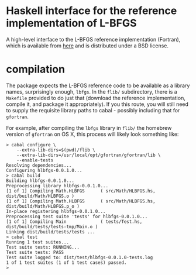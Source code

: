 # Haskell interface for the reference implementation of L-BFGS

A high-level interface to the L-BFGS reference implementation (Fortran), which
is available from [here](http://users.eecs.northwestern.edu/~nocedal/lbfgs.html)
and is distributed under a BSD license.

# compilation

The package expects the L-BFGS reference code to be available as a library
names, surprisingly enough, `lbfgs`. In the `flib/` subdirectory, there is a
`Makefile` provided to do just that (download the reference implementation,
compile it, and package it appropriately). If you this route, you will still
need to supply the requisite library paths to cabal - possibly including that
for `gfortran`.

For example, after compiling the `lbfgs` library in `flib/` the homebrew
version of `gfortran` on OS X, this process will likely look something like:

	> cabal configure \
		--extra-lib-dirs=$(pwd)/flib \
		--extra-lib-dirs=/usr/local/opt/gfortran/gfortran/lib \
		--enable-tests
	Resolving dependencies...
	Configuring hlbfgs-0.0.1.0...
	> cabal build
	Building hlbfgs-0.0.1.0...
	Preprocessing library hlbfgs-0.0.1.0...
	[1 of 1] Compiling Math.HLBFGS      ( src/Math/HLBFGS.hs, dist/build/Math/HLBFGS.o )
	[1 of 1] Compiling Math.HLBFGS      ( src/Math/HLBFGS.hs, dist/build/Math/HLBFGS.p_o )
	In-place registering hlbfgs-0.0.1.0...
	Preprocessing test suite 'tests' for hlbfgs-0.0.1.0...
	[1 of 1] Compiling Main             ( tests/Test.hs, dist/build/tests/tests-tmp/Main.o )
	Linking dist/build/tests/tests ...
	> cabal test
	Running 1 test suites...
	Test suite tests: RUNNING...
	Test suite tests: PASS
	Test suite logged to: dist/test/hlbfgs-0.0.1.0-tests.log
	1 of 1 test suites (1 of 1 test cases) passed.
	>
